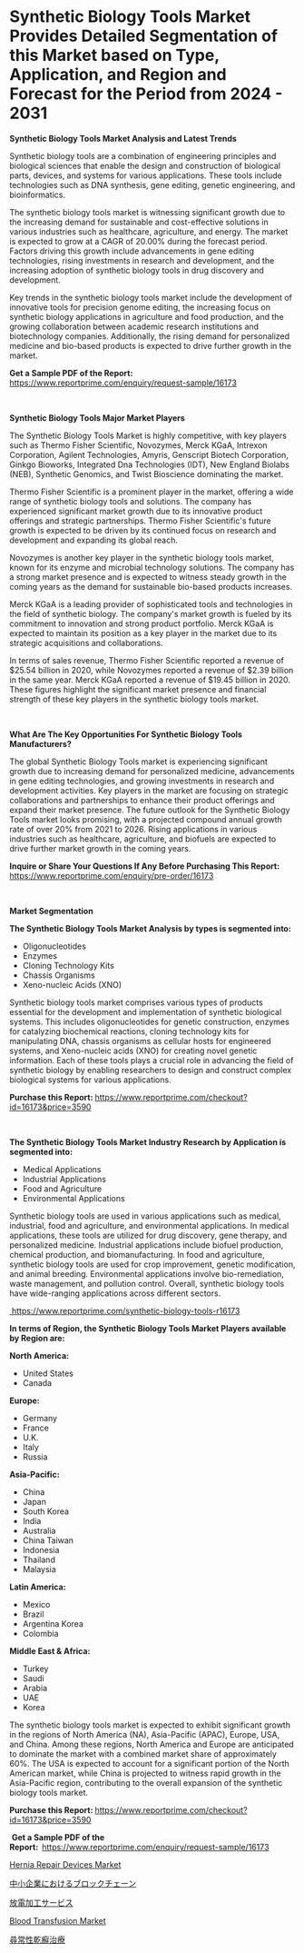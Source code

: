 <p><h1>Synthetic Biology Tools Market Provides Detailed Segmentation of this Market based on Type, Application, and Region and Forecast for the Period from 2024 - 2031</h1></p><p><strong>Synthetic Biology Tools Market Analysis and Latest Trends</strong></p>
<p><p>Synthetic biology tools are a combination of engineering principles and biological sciences that enable the design and construction of biological parts, devices, and systems for various applications. These tools include technologies such as DNA synthesis, gene editing, genetic engineering, and bioinformatics.</p><p>The synthetic biology tools market is witnessing significant growth due to the increasing demand for sustainable and cost-effective solutions in various industries such as healthcare, agriculture, and energy. The market is expected to grow at a CAGR of 20.00% during the forecast period. Factors driving this growth include advancements in gene editing technologies, rising investments in research and development, and the increasing adoption of synthetic biology tools in drug discovery and development.</p><p>Key trends in the synthetic biology tools market include the development of innovative tools for precision genome editing, the increasing focus on synthetic biology applications in agriculture and food production, and the growing collaboration between academic research institutions and biotechnology companies. Additionally, the rising demand for personalized medicine and bio-based products is expected to drive further growth in the market.</p></p>
<p><strong>Get a Sample PDF of the Report:&nbsp;</strong> <a href="https://www.reportprime.com/enquiry/request-sample/16173">https://www.reportprime.com/enquiry/request-sample/16173</a></p>
<p>&nbsp;</p>
<p><strong>Synthetic Biology Tools Major Market Players</strong></p>
<p><p>The Synthetic Biology Tools Market is highly competitive, with key players such as Thermo Fisher Scientific, Novozymes, Merck KGaA, Intrexon Corporation, Agilent Technologies, Amyris, Genscript Biotech Corporation, Ginkgo Bioworks, Integrated Dna Technologies (IDT), New England Biolabs (NEB), Synthetic Genomics, and Twist Bioscience dominating the market.</p><p>Thermo Fisher Scientific is a prominent player in the market, offering a wide range of synthetic biology tools and solutions. The company has experienced significant market growth due to its innovative product offerings and strategic partnerships. Thermo Fisher Scientific's future growth is expected to be driven by its continued focus on research and development and expanding its global reach.</p><p>Novozymes is another key player in the synthetic biology tools market, known for its enzyme and microbial technology solutions. The company has a strong market presence and is expected to witness steady growth in the coming years as the demand for sustainable bio-based products increases.</p><p>Merck KGaA is a leading provider of sophisticated tools and technologies in the field of synthetic biology. The company's market growth is fueled by its commitment to innovation and strong product portfolio. Merck KGaA is expected to maintain its position as a key player in the market due to its strategic acquisitions and collaborations.</p><p>In terms of sales revenue, Thermo Fisher Scientific reported a revenue of $25.54 billion in 2020, while Novozymes reported a revenue of $2.39 billion in the same year. Merck KGaA reported a revenue of $19.45 billion in 2020. These figures highlight the significant market presence and financial strength of these key players in the synthetic biology tools market.</p></p>
<p>&nbsp;</p>
<p><strong>What Are The Key Opportunities For Synthetic Biology Tools Manufacturers?</strong></p>
<p><p>The global Synthetic Biology Tools market is experiencing significant growth due to increasing demand for personalized medicine, advancements in gene editing technologies, and growing investments in research and development activities. Key players in the market are focusing on strategic collaborations and partnerships to enhance their product offerings and expand their market presence. The future outlook for the Synthetic Biology Tools market looks promising, with a projected compound annual growth rate of over 20% from 2021 to 2026. Rising applications in various industries such as healthcare, agriculture, and biofuels are expected to drive further market growth in the coming years.</p></p>
<p><strong>Inquire or Share Your Questions If Any Before Purchasing This Report:</strong> <a href="https://www.reportprime.com/enquiry/pre-order/16173">https://www.reportprime.com/enquiry/pre-order/16173</a></p>
<p>&nbsp;</p>
<p><strong>Market Segmentation</strong></p>
<p><strong>The Synthetic Biology Tools Market Analysis by types is segmented into:</strong></p>
<p><ul><li>Oligonucleotides</li><li>Enzymes</li><li>Cloning Technology Kits</li><li>Chassis Organisms</li><li>Xeno-nucleic Acids (XNO)</li></ul></p>
<p><p>Synthetic biology tools market comprises various types of products essential for the development and implementation of synthetic biological systems. This includes oligonucleotides for genetic construction, enzymes for catalyzing biochemical reactions, cloning technology kits for manipulating DNA, chassis organisms as cellular hosts for engineered systems, and Xeno-nucleic acids (XNO) for creating novel genetic information. Each of these tools plays a crucial role in advancing the field of synthetic biology by enabling researchers to design and construct complex biological systems for various applications.</p></p>
<p><strong>Purchase this Report:&nbsp;</strong><a href="https://www.reportprime.com/checkout?id=16173&price=3590">https://www.reportprime.com/checkout?id=16173&price=3590</a></p>
<p>&nbsp;</p>
<p><strong>The Synthetic Biology Tools Market Industry Research by Application is segmented into:</strong></p>
<p><ul><li>Medical Applications</li><li>Industrial Applications</li><li>Food and Agriculture</li><li>Environmental Applications</li></ul></p>
<p><p>Synthetic biology tools are used in various applications such as medical, industrial, food and agriculture, and environmental applications. In medical applications, these tools are utilized for drug discovery, gene therapy, and personalized medicine. Industrial applications include biofuel production, chemical production, and biomanufacturing. In food and agriculture, synthetic biology tools are used for crop improvement, genetic modification, and animal breeding. Environmental applications involve bio-remediation, waste management, and pollution control. Overall, synthetic biology tools have wide-ranging applications across different sectors.</p></p>
<p><a href="https://www.reportprime.com/synthetic-biology-tools-r16173">&nbsp;https://www.reportprime.com/synthetic-biology-tools-r16173</a></p>
<p><strong>In terms of Region, the Synthetic Biology Tools Market Players available by Region are:</strong></p>
<p>
    <p> <strong> North America: </strong>
        <ul>
            <li>United States</li>
            <li>Canada</li>
        </ul>
        </p> 
    <p> <strong> Europe: </strong>
        <ul>
            <li>Germany</li>
            <li>France</li>
            <li>U.K.</li>
            <li>Italy</li>
            <li>Russia</li>
        </ul>
        </p> 
    <p> <strong> Asia-Pacific: </strong>
        <ul>
            <li>China</li>
            <li>Japan</li>
            <li>South Korea</li>
            <li>India</li>
            <li>Australia</li>
            <li>China Taiwan</li>
            <li>Indonesia</li>
            <li>Thailand</li>
            <li>Malaysia</li>
        </ul>
        </p> 
    <p> <strong> Latin America: </strong>
        <ul>
            <li>Mexico</li>
            <li>Brazil</li>
            <li>Argentina Korea</li>
            <li>Colombia</li>
        </ul>
        </p> 
    <p> <strong> Middle East & Africa: </strong>
        <ul>
            <li>Turkey</li>
            <li>Saudi</li>
            <li>Arabia</li>
            <li>UAE</li>
            <li>Korea</li>
        </ul>
    </p>
    </p>
<p><p>The synthetic biology tools market is expected to exhibit significant growth in the regions of North America (NA), Asia-Pacific (APAC), Europe, USA, and China. Among these regions, North America and Europe are anticipated to dominate the market with a combined market share of approximately 60%. The USA is expected to account for a significant portion of the North American market, while China is projected to witness rapid growth in the Asia-Pacific region, contributing to the overall expansion of the synthetic biology tools market.</p></p>
<p><strong>Purchase this Report: </strong><a href="https://www.reportprime.com/checkout?id=16173&price=3590">https://www.reportprime.com/checkout?id=16173&price=3590</a></p>
<p>&nbsp;<strong>Get a Sample PDF of the Report:&nbsp;&nbsp;</strong><a href="https://www.reportprime.com/enquiry/request-sample/16173">https://www.reportprime.com/enquiry/request-sample/16173</a></p>
<p><strong></strong></p>
<p><p><a href="https://www.linkedin.com/pulse/hernia-repair-devices-market-analysis-its-cagr-segmentation-reg0c?trackingId=AnaHKN2gCxXfTk7Jg%2Bw%2B6w%3D%3D">Hernia Repair Devices Market</a></p><p><a href="https://github.com/LeoraEber/Market-Research-Report-List-1/blob/main/811984182805.md">中小企業におけるブロックチェーン</a></p><p><a href="https://medium.com/@lewisbechtelar1964/%E9%9B%BB%E6%B0%97%E6%94%BE%E9%9B%BB%E5%8A%A0%E5%B7%A5%E3%82%B5%E3%83%BC%E3%83%93%E3%82%B9%E5%B8%82%E5%A0%B4%E3%81%AE%E5%88%86%E6%9E%90-%E3%82%B0%E3%83%AD%E3%83%BC%E3%83%90%E3%83%AB%E7%94%A3%E6%A5%AD%E3%81%AE%E8%A6%96%E7%82%B9%E3%81%A8%E4%BA%88%E6%B8%AC-2024%E5%B9%B4%E3%81%8B%E3%82%892031%E5%B9%B4-0e477665c6d7">放電加工サービス</a></p><p><a href="https://www.linkedin.com/pulse/blood-transfusion-market-competitive-analysis-trends-forecast-8ouhc?trackingId=a4O8EGLFf%2FSpIBgz39unng%3D%3D">Blood Transfusion Market</a></p><p><a href="https://medium.com/@rockcod61/%E3%83%97%E3%83%A9%E3%83%BC%E3%82%AF%E6%80%A7%E4%B9%BE%E7%99%AC%E6%B2%BB%E7%99%82%E5%B8%82%E5%A0%B4%E5%B1%95%E6%9C%9B-%E6%A5%AD%E7%95%8C%E6%A6%82%E6%B3%81%E3%81%A8%E4%BA%88%E6%B8%AC-2024%E5%B9%B4%E3%81%8B%E3%82%892031%E5%B9%B4-d9b7b0ae56c0">尋常性乾癬治療</a></p></p>